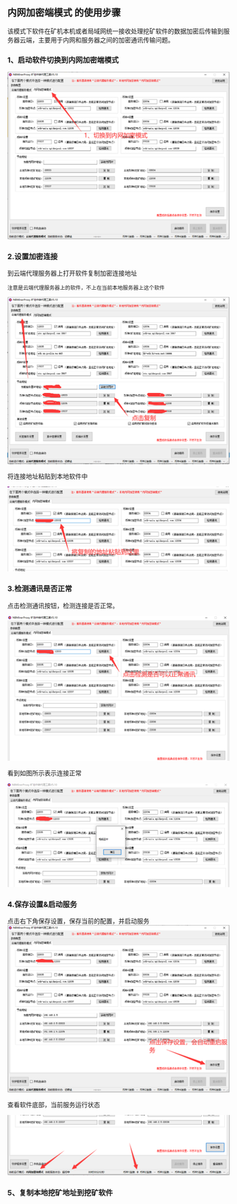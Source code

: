 ## 内网加密端模式 的使用步骤  

   该模式下软件在矿机本机或者局域网统一接收处理挖矿软件的数据加密后传输到服务器云端，主要用于内网和服务器之间的加密通讯传输问题。  



### 1、启动软件切换到内网加密端模式

![启动软件切换到内网加密端模式](Images/in_use_1.png)

### 2.设置加密连接
   到云端代理服务器上打开软件复制加密连接地址  

	注意是云端代理服务器上的软件，不上在当前本地服务器上这个软件
![复制加密连接地址](Images/in_use_2.png)   

   将连接地址粘贴到本地软件中  
     
   ![将连接地址粘贴到本地软件中](Images/in_use_3.png)  

### 3.检测通讯是否正常  
点击检测通讯按钮，检测连接是否正常。  

![检测通讯是否正常](Images/in_use_4.png)  

看到如图所示表示连接正常  

![检测通讯成功](Images/in_use_5.png)  

### 4.保存设置&启动服务  
点击右下角保存设置，保存当前的配置，并启动服务
![检测通讯成功](Images/in_use_6.png)  

查看软件底部，当前服务运行状态  

![检测通讯成功](Images/in_use_7.png)  

### 5、复制本地挖矿地址到挖矿软件

